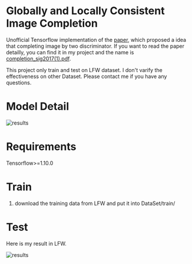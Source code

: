 # Globally and Locally Consistent Image Completion

Unofficial Tensorflow implementation of the [paper](https://dl.acm.org/doi/abs/10.1145/3072959.3073659), which proposed a idea that completing image by two discriminator. If you want to read the paper detailly, you can find it in my project and the name is [completion_sig2017(1).pdf](https://github.com/CoderAnn/GLCI/introduction/completion_sig2017(1).pdf).

This project only train and test on LFW dataset. I don't varify the effectiveness on other Dataset. 
Please contact me if you have any questions.

# Model Detail
![results](https://github.com/CoderAnn/GLCI/introduction/model.png)

# Requirements
Tensorflow>=1.10.0

# Train
1. download the training data from LFW and put it into DataSet/train/

# Test


Here is my result in LFW.

![results](https://github.com/CoderAnn/GLCI/results/28000completion.png)

